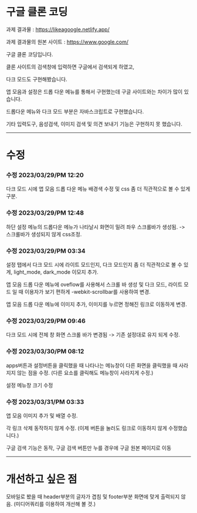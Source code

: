 # 구글 클론 코딩

과제 결과물 : https://likeagoogle.netlify.app/

과제 결과물의 원본 사이트 : https://www.google.com/

구글 클론 코딩입니다.

클론 사이트의 검색창에 입력하면 구글에서 검색되게 하였고, 

다크 모드도 구현해봤습니다.

앱 모음과 설정은 드롭 다운 메뉴를 통해서 구현했는데 구글 사이트와는 차이가 많이 있습니다.

드롭다운 메뉴와 다크 모드 부분은 자바스크립트로 구현했습니다.

기타 입력도구, 음성검색, 이미지 검색 및 의견 보내기 기능은 구현하지 못 했습니다.

***

# 수정

### 수정 2023/03/29/PM 12:20

다크 모드 시에 앱 모음 드롭 다운 메뉴 배경색 수정 및 css 좀 더 직관적으로 볼 수 있게 구분.

### 수정 2023/03/29/PM 12:48

하단 설정 메뉴의 드롭다운 메뉴가 나타날시 화면이 밀려 좌우 스크롤바가 생성됨. -> 스크롤바가 생성되지 않게 css조정.

### 수정 2023/03/29/PM 03:34

설정 탭에서 다크 모드 시에 라이트 모드인지, 다크 모드인지 좀 더 직관적으로 볼 수 있게, light_mode, dark_mode 이모지 추가.

앱 모음 드롭 다운 메뉴에 oveflow를 사용해서 스크롤 바 생성 및 다크 모드, 라이트 모드 일 때 이용자가 보기 편하게 -webkit-scrollbar를 사용하여 변경.

앱 모음 드롭 다운 메뉴에 이미지 추가, 이미지를 누르면 정해진 링크로 이동하게 변경.

### 수정 2023/03/29/PM 09:46

다크 모드 시에 전체 창 화면 스크롤 바가 변경됨 -> 기존 설정대로 유지 되게 수정.

### 수정 2023/03/30/PM 08:12

apps버튼과 설정버튼을 클릭했을 때 나타나는 메뉴창이 다른 화면을 클릭했을 때 사라지지 않는 점을 수정. (다른 요소를 클릭해도 메뉴창이 사라지게 수정.)

설정 메뉴창 크기 수정

### 수정 2023/03/31/PM 03:33

앱 모음 이미지 추가 및 배열 수정.

각 링크 삭제 동작하지 않게 수정. (이제 버튼을 눌러도 링크로 이동하지 않게 수정했습니다.)

구글 검색 기능은 동작, 구글 검색 버튼만 누를 경우에 구글 원본 페이지로 이동

***

# 개선하고 싶은 점

모바일로 봤을 때 header부분의 글자가 겹침 및 footer부분 화면에 맞게 출력되지 않음.
(미디어쿼리를 이용하여 개선해 볼 것.)


